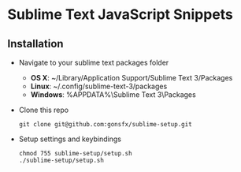 Sublime Text JavaScript Snippets
================================

## Installation

- Navigate to your sublime text packages folder

  - **OS X**: ~/Library/Application Support/Sublime Text 3/Packages
  - **Linux**: ~/.config/sublime-text-3/packages
  - **Windows**: %APPDATA%\Sublime Text 3\Packages

- Clone this repo

  ```
  git clone git@github.com:gonsfx/sublime-setup.git
  ```

- Setup settings and keybindings

  ```
  chmod 755 sublime-setup/setup.sh
  ./sublime-setup/setup.sh
  ```
